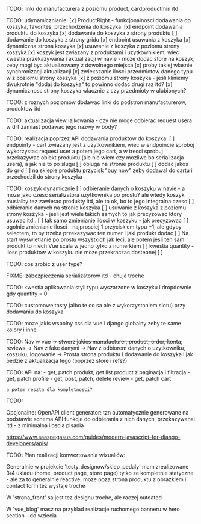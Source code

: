 TODO: linki do manufacturera z poziomu product, cardproductmin itd

TODO: udynamicznianie:
[x] ProductRight - funkcjonalnosci dodawania do koszyka, favorites, przechodzenia do koszyka:
[x] endpoint dodawania produktu do koszyka
[x] dodawanie do koszyka z strony produktu
[ ] dodawanie do koszyka z strony gridu
[x] endpoint usuwania z koszyka
[x] dynamiczna strona koszyka
[x] usuwanie z koszyka z poziomu strony koszyka
[x] koszyk jest zwiazany z produktami i uzytkownikiem, wiec kwestia przekazywania i aktualizacji w navie - moze dodac store na koszyk, zeby mogl byc aktualizowany z dowolnego miejsca
[x] proby takiej wlasnie synchronizacji aktualizacji
[x] zwiekszanie ilosci przedmiotow danego typu w z poziomu strony koszyka
[x] z poziomu strony koszyka - jesli kliniemy dwukrotnie "dodaj do koszyka" to powinno dodac drugi raz itd?
[x] dynamicznosc strony koszyka wlacznie z czy przedmioty w ulubionych?

TODO: z roznych poziomow dodawac linki do podstron manufacturerow, produktow itd

TODO: aktualizacja view lajkowania - czy nie moge odbierac request usera w drf zamiast podawac jego nazwy w body?

TODO: realizacja poprzez API dodawania produktow do koszyka:
[ ] endpointy - cart zwiazany jest z uzytkownikiem, wiec w endpoincie sproboj wykorzystac request user a potem jego cart, a w tresci sprobuj przekazywac obiekt produktu (ale nie wiem czy mozliwe bo serializacja usera), a jak nie to po slugu
[ ] obluga na stronie produktu
[ ] dodac jakos do grid
[ ] na sklepie produktu przycisk "buy now" zeby dodawal do cartu i przechodzil do strony koszyka


TODO: koszyk dynamicznie
[ ] odbieranie danych o koszyku w navie - a moze jako czesc serializatora uzytkownika po prostu? ale wtedy koszyk musialby tez zawierac produkty itd, ale to ok, bo to jego integralna czesc
[ ] odbieranie danych na stronie koszyka
[ ] usuwanie z koszyka z poziomu strony koszyka - jesli jest wiele takich samych to jak precyzowac ktory usuwac itd..
[ ] tak samo zmienianie ilosci w koszyku - jak precyzowac
[ ] ogolnie zmienianie ilosci - najprosciej 1 przyciskiem typu +1, ale gdyby selectem, to by trzeba przekazywac ten numer i jaki produkt dodac
[ ] Na start wyswietlanie po prostu wszystkich jak leci, ale potem jesli ten sam produkt to niech Vue scala w jedno tylko z numerkiem
[ ] kwestia quantity - ilosc produktow w koszyku nie moze przekraczac dostepnej
[ ]


TODO: cos zrobic z user type?


FIXME: zabezpieczenia serializatorow itd - chuja troche

TODO: kwestia aplikowania styli typu wyszarzone w koszyku i dropdownie gdy quantity = 0 

TODO: customowe tosty (albo te co sa ale z wykorzystaniem slotu) przy dodawaniu do koszyka

TODO: moze jakis wspolny css dla vue i django globalny zeby te same kolory i inne

TODO: Nav w vue
    -> ~~stworz jakies manufacturer, product, order, konta, reviews~~
    -> Nav z fake danymi
    -> Nav z odbiorem danych o uzytkowniku, koszuku, logowanie
    -> Prosta strona produktu i dodawanie do koszyka i jak bedzie z aktualizacja tego (poprzez store i refs?)

TODO: API na:
    - get, patch produkt, get list product z paginacja i filtracja
    - get, patch profile
    - get, post, patch, delete review
    - get, patch cart

    a potem reszta dla kompletnosci?

TODO: 

Opcjonalne: OpenAPI client generator: tzn automatycznie generowane na podstawie schema API funkcje do odbierania z nich danych, przekazywanai itd - z minimalna iloscia pisania

https://www.saaspegasus.com/guides/modern-javascript-for-django-developers/apis/


TODO: Plan realizacji konwertowania wizualiów:

Generalnie w projekcie 'testy_designow/sklep_pedaly' mam zrealizowane 3/4 ukladu (home, product page, store page) tylko ze kompletnie statyczne - ale za to generalnie reactive, moze poza strona produktu z obrazkiem i contact form tez wystaje troche

W 'strona_front' sa jest tez designu troche, ale raczej outdated

W 'vue_blog' masz na przyklad realizacje ruchomego banneru w hero section - do wziecia